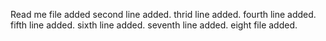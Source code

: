 
Read me file added
second line added.
thrid line added.
fourth line added.
fifth line added.
sixth line added.
seventh line added.
eight file added.